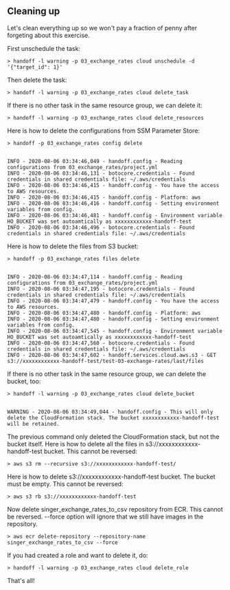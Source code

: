 ## Cleaning up

Let's clean everything up so we won't pay a fraction of penny after forgeting about this exercise.

First unschedule the task:

```shell
> handoff -l warning -p 03_exchange_rates cloud unschedule -d '{"target_id": 1}'
```

Then delete the task:

```shell
> handoff -l warning -p 03_exchange_rates cloud delete_task
```

If there is no other task in the same resource group, we can delete it:

```shell
> handoff -l warning -p 03_exchange_rates cloud delete_resources
```

Here is how to delete the configurations from SSM Parameter Store:

```shell
> handoff -p 03_exchange_rates config delete
```
```shell

INFO - 2020-08-06 03:34:46,049 - handoff.config - Reading configurations from 03_exchange_rates/project.yml
INFO - 2020-08-06 03:34:46,131 - botocore.credentials - Found credentials in shared credentials file: ~/.aws/credentials
INFO - 2020-08-06 03:34:46,415 - handoff.config - You have the access to AWS resources.
INFO - 2020-08-06 03:34:46,415 - handoff.config - Platform: aws
INFO - 2020-08-06 03:34:46,416 - handoff.config - Setting environment variables from config.
INFO - 2020-08-06 03:34:46,481 - handoff.config - Environment variable HO_BUCKET was set autoamtically as xxxxxxxxxxxx-handoff-test
INFO - 2020-08-06 03:34:46,496 - botocore.credentials - Found credentials in shared credentials file: ~/.aws/credentials
```

Here is how to delete the files from S3 bucket:

```shell
> handoff -p 03_exchange_rates files delete
```
```shell

INFO - 2020-08-06 03:34:47,114 - handoff.config - Reading configurations from 03_exchange_rates/project.yml
INFO - 2020-08-06 03:34:47,195 - botocore.credentials - Found credentials in shared credentials file: ~/.aws/credentials
INFO - 2020-08-06 03:34:47,479 - handoff.config - You have the access to AWS resources.
INFO - 2020-08-06 03:34:47,480 - handoff.config - Platform: aws
INFO - 2020-08-06 03:34:47,480 - handoff.config - Setting environment variables from config.
INFO - 2020-08-06 03:34:47,545 - handoff.config - Environment variable HO_BUCKET was set autoamtically as xxxxxxxxxxxx-handoff-test
INFO - 2020-08-06 03:34:47,560 - botocore.credentials - Found credentials in shared credentials file: ~/.aws/credentials
INFO - 2020-08-06 03:34:47,602 - handoff.services.cloud.aws.s3 - GET s3://xxxxxxxxxxxx-handoff-test/test-03-exchange-rates/last/files
```

If there is no other task in the same resource group, we can delete the bucket, too:

```shell
> handoff -l warning -p 03_exchange_rates cloud delete_bucket
```
```shell

WARNING - 2020-08-06 03:34:49,044 - handoff.config - This will only delete the CloudFormation stack. The bucket xxxxxxxxxxxx-handoff-test will be retained.
```

The previous command only deleted the CloudFormation stack, but not the bucket itself.
Here is how to delete all the files in s3://xxxxxxxxxxxx-handoff-test bucket. This cannot be reversed:

```shell
> aws s3 rm --recursive s3://xxxxxxxxxxxx-handoff-test/
```

Here is how to delete s3://xxxxxxxxxxxx-handoff-test bucket. The bucket must be empty. This cannot be reversed:

```shell
> aws s3 rb s3://xxxxxxxxxxxx-handoff-test
```

Now delete singer_exchange_rates_to_csv repository from ECR. This cannot be reversed.
--force option will ignore that we still have images in the repository.

```shell
> aws ecr delete-repository --repository-name singer_exchange_rates_to_csv --force
```

If you had created a role and want to delete it, do:

```shell
> handoff -l warning -p 03_exchange_rates cloud delete_role
```

That's all!
